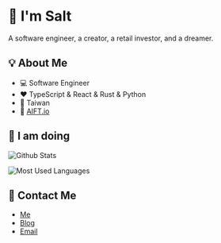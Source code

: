 # :salt: I'm Salt

A software engineer, a creator, a retail investor, and a dreamer.

## :bulb: About Me

- :computer: Software Engineer
- :heart: TypeScript & React & Rust & Python
- :house_with_garden: Taiwan
- :office: [AIFT.io](https://www.linkedin.com/company/aiftgroup)

## :wrench: I am doing

![Github Stats](https://stats.saltchang.com/api?username=saltchang&show_icons=true&theme=github_dark&count_private=true&line_height=30&hide_title=true&include_all_commits=true&ring_color=ff7743)

![Most Used Languages](https://stats.saltchang.com/api/top-langs/?username=saltchang&hide=html,scss,sass,css&layout=compact&theme=github_dark&hide_title=true&card_width=445&langs_count=6)

## :bow_and_arrow: Contact Me

- [Me](https://saltchang.com)
- [Blog](https://blog.saltchang.com)
- [Email](mailto:saltchang@outlook.com)
